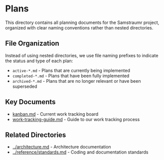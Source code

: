 <!--
Copyright (c) 2025 Eric C. Mumford (@heymumford)

This software was developed with analytical assistance from AI tools 
including Claude 3.7 Sonnet, Claude Code, and Google Gemini Deep Research,
which were used as paid services. All intellectual property rights 
remain exclusively with the copyright holder listed above.

Licensed under the Mozilla Public License 2.0
-->

# Plans

This directory contains all planning documents for the Samstraumr project, organized with clear naming conventions rather than nested directories.

## File Organization

Instead of using nested directories, we use file naming prefixes to indicate the status and type of each plan:

- `active-*.md` - Plans that are currently being implemented
- `completed-*.md` - Plans that have been fully implemented
- `archived-*.md` - Plans that are no longer relevant or have been superseded

## Key Documents

- [kanban.md](kanban.md) - Current work tracking board
- [work-tracking-guide.md](work-tracking-guide.md) - Guide to our work tracking process

## Related Directories

- [../architecture.md](../architecture.md) - Architecture documentation
- [../reference/standards.md](../reference/standards.md) - Coding and documentation standards
